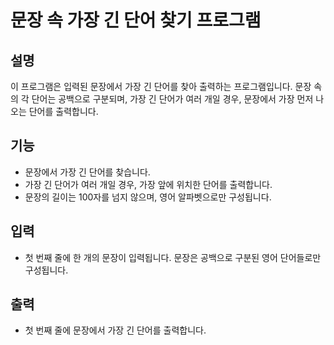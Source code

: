 # 문장 속 가장 긴 단어 찾기 프로그램

## 설명
이 프로그램은 입력된 문장에서 가장 긴 단어를 찾아 출력하는 프로그램입니다. 문장 속의 각 단어는 공백으로 구분되며, 가장 긴 단어가 여러 개일 경우, 문장에서 가장 먼저 나오는 단어를 출력합니다.

## 기능
- 문장에서 가장 긴 단어를 찾습니다.
- 가장 긴 단어가 여러 개일 경우, 가장 앞에 위치한 단어를 출력합니다.
- 문장의 길이는 100자를 넘지 않으며, 영어 알파벳으로만 구성됩니다.

## 입력
- 첫 번째 줄에 한 개의 문장이 입력됩니다. 문장은 공백으로 구분된 영어 단어들로만 구성됩니다.

## 출력
- 첫 번째 줄에 문장에서 가장 긴 단어를 출력합니다.
